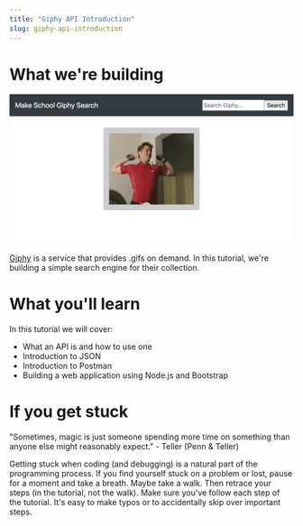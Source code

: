```yaml
---
title: "Giphy API Introduction"
slug: giphy-api-introduction
---
```


# What we're building

![Make School Giphy](assets/ms-giphy.png)

[Giphy](https://giphy.com/) is a service that provides .gifs on demand. In this tutorial, we're building a simple search engine for their collection.

# What you'll learn

In this tutorial we will cover:

- What an API is and how to use one
- Introduction to JSON
- Introduction to Postman
- Building a web application using Node.js and Bootstrap

# If you get stuck

"Sometimes, magic is just someone spending more time on something than anyone else might reasonably expect." - Teller (Penn & Teller)

Getting stuck when coding (and debugging) is a natural part of the programming process. If you find yourself stuck on a problem or lost, pause for a moment and take a breath. Maybe take a walk. Then retrace your steps (in the tutorial, not the walk). Make sure you've follow each step of the tutorial. It's easy to make typos or to accidentally skip over important steps.
